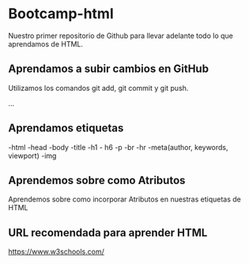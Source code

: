# Bootcamp-html

Nuestro primer repositorio de Github para llevar adelante todo lo que aprendamos de HTML.

## Aprendamos a subir cambios en GitHub

Utilizamos los comandos git add, git commit y git push.

...

## Aprendamos etiquetas

-html
-head
-body
-title
-h1 - h6
-p
-br
-hr
-meta(author, keywords, viewport)
-img

## Aprendemos sobre como Atributos

Aprendemos sobre como incorporar Atributos en nuestras etiquetas de HTML

## URL recomendada para aprender HTML

https://www.w3schools.com/
